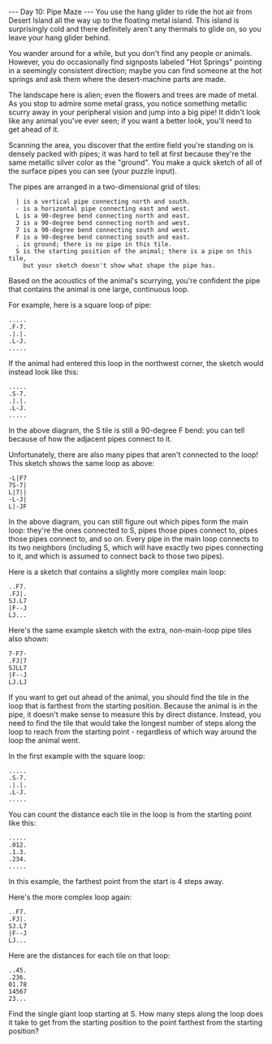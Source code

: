 --- Day 10: Pipe Maze ---
You use the hang glider to ride the hot air from Desert Island all the way up
to the floating metal island. This island is surprisingly cold and there definitely
aren't any thermals to glide on, so you leave your hang glider behind.

You wander around for a while, but you don't find any people or animals. However,
you do occasionally find signposts labeled "Hot Springs" pointing in a seemingly
consistent direction; maybe you can find someone at the hot springs and ask them 
where the desert-machine parts are made.

The landscape here is alien; even the flowers and trees are made of metal.
As you stop to admire some metal grass, you notice something metallic scurry away
in your peripheral vision and jump into a big pipe! It didn't look like any animal
you've ever seen; if you want a better look, you'll need to get ahead of it.

Scanning the area, you discover that the entire field you're standing on is densely 
packed with pipes; it was hard to tell at first because they're the same metallic
silver color as the "ground". You make a quick sketch of all of the surface pipes 
you can see (your puzzle input).

The pipes are arranged in a two-dimensional grid of tiles:
```
  | is a vertical pipe connecting north and south.
  - is a horizontal pipe connecting east and west.
  L is a 90-degree bend connecting north and east.
  J is a 90-degree bend connecting north and west.
  7 is a 90-degree bend connecting south and west.
  F is a 90-degree bend connecting south and east.
  . is ground; there is no pipe in this tile.
  S is the starting position of the animal; there is a pipe on this tile,
    but your sketch doesn't show what shape the pipe has.
```
Based on the acoustics of the animal's scurrying, you're confident the pipe that contains
the animal is one large, continuous loop.

For example, here is a square loop of pipe:
```
.....
.F-7.
.|.|.
.L-J.
.....
```
If the animal had entered this loop in the northwest corner, the sketch would instead look like this:
```
.....
.S-7.
.|.|.
.L-J.
.....
```
In the above diagram, the S tile is still a 90-degree F bend: you can tell because of how the
adjacent pipes connect to it.

Unfortunately, there are also many pipes that aren't connected to the loop!
This sketch shows the same loop as above:
```
-L|F7
7S-7|
L|7||
-L-J|
L|-JF
```
In the above diagram, you can still figure out which pipes form the main loop:
they're the ones connected to S, pipes those pipes connect to, pipes those pipes connect to,
and so on. Every pipe in the main loop connects to its two neighbors (including S,
which will have exactly two pipes connecting to it, and which is assumed to connect
back to those two pipes).

Here is a sketch that contains a slightly more complex main loop:
```
..F7.
.FJ|.
SJ.L7
|F--J
LJ...
```
Here's the same example sketch with the extra, non-main-loop pipe tiles also shown:
```
7-F7-
.FJ|7
SJLL7
|F--J
LJ.LJ
```
If you want to get out ahead of the animal, you should find the tile in the loop that
is farthest from the starting position. Because the animal is in the pipe, it doesn't
make sense to measure this by direct distance. Instead, you need to find the tile that
would take the longest number of steps along the loop to reach from the starting
point - regardless of which way around the loop the animal went.

In the first example with the square loop:
```
.....
.S-7.
.|.|.
.L-J.
.....
```
You can count the distance each tile in the loop is from the starting point like this:
```
.....
.012.
.1.3.
.234.
.....
```
In this example, the farthest point from the start is 4 steps away.

Here's the more complex loop again:
```
..F7.
.FJ|.
SJ.L7
|F--J
LJ...
```
Here are the distances for each tile on that loop:
```
..45.
.236.
01.78
14567
23...
```
Find the single giant loop starting at S. How many steps along the loop does it
take to get from the starting position to the point farthest from the starting position?
